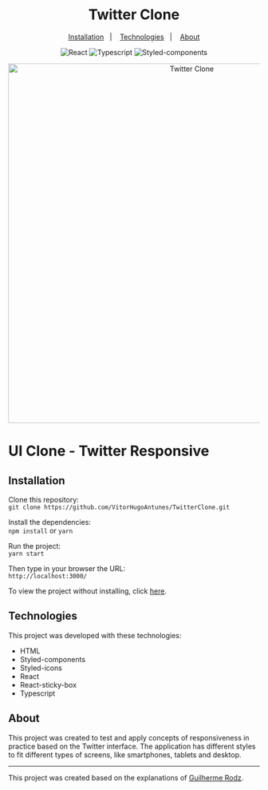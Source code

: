 <h1 align="center">
  Twitter Clone
</h1>

<p align="center">
  <a href="#installation">Installation</a>&nbsp;&nbsp;&nbsp;|&nbsp;&nbsp;&nbsp;
  <a href="#technologies">Technologies</a>&nbsp;&nbsp;&nbsp;|&nbsp;&nbsp;&nbsp;
  <a href="#about">About</a>
</p>

<p align="center">
 <img src="https://img.shields.io/badge/React-16.13.1-blue" alt="React" />
 <img src="https://img.shields.io/badge/Typescript-3.7.2-9cf" alt="Typescript" >
 <img src="https://img.shields.io/badge/Styled--components-5.1.1-lightgrey" alt="Styled-components" >
</p>

<p align="center">
  <img alt="Twitter Clone" src="https://github.com/VitorHugoAntunes/readmeteste/blob/main/projectPresentation.gif" width="720px">
</p>

<p align="center">
  <h1>UI Clone - Twitter Responsive</h1>
</p>

<h2 id="installation">Installation</h2>	

Clone this repository: </br>
```git clone https://github.com/VitorHugoAntunes/TwitterClone.git``` </br>

Install the dependencies: </br> 
```npm install``` or ```yarn``` </br>

Run the project: </br> 
```yarn start``` </br>

Then type in your browser the URL: </br> 
```http://localhost:3000/``` </br>

To view the project without installing, click [here](https://60a454c5a65f2c0098bb1644--gifted-chandrasekhar-aac533.netlify.app/).

<h2 id="technologies">Technologies</h2>

This project was developed with these technologies:

- HTML
- Styled-components
- Styled-icons
- React
- React-sticky-box
- Typescript

<h2 id="about">About</h2>
<p>This project was created to test and apply concepts of responsiveness in practice based on the Twitter interface. The application has different styles to fit different types of screens, like smartphones, tablets and desktop.</p>

---
This project was created based on the explanations of [Guilherme Rodz](https://github.com/guilhermerodz).
